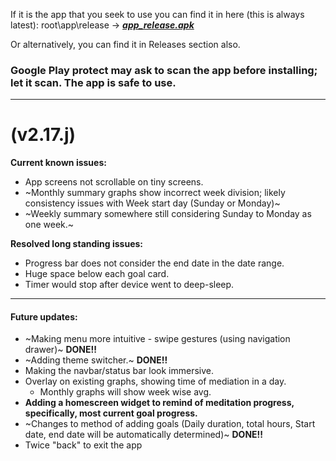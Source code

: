 If it is the app that you seek to use you can find it in here (this is always latest): root\app\release -> ***[app_release.apk](https://github.com/spewedprojects/MeditationTracker/blob/master/app/release/app-release.apk)***

Or alternatively, you can find it in Releases section also.

### Google Play protect may ask to scan the app before installing; let it scan. **The app is safe to use.**

***

# (v2.17.j)
**Current known issues:**
- App screens not scrollable on tiny screens.
- ~Monthly summary graphs show incorrect week division; likely consistency issues with Week start day (Sunday or Monday)~
- ~Weekly summary somewhere still considering Sunday to Monday as one week.~


__Resolved long standing issues:__
- Progress bar does not consider the end date in the date range.
- Huge space below each goal card.
- Timer would stop after device went to deep-sleep.

***
#### **Future updates:**
- ~Making menu more intuitive - swipe gestures (using navigation drawer)~ __DONE!!__
- ~Adding theme switcher.~ __DONE!!__
- Making the navbar/status bar look immersive.
- Overlay on existing graphs, showing time of mediation in a day.
  - Monthly graphs will show week wise avg.
- **Adding a homescreen widget to remind of meditation progress, specifically, most current goal progress.**
- ~Changes to method of adding goals (Daily duration, total hours, Start date, end date will be automatically determined)~ __DONE!!__
- Twice "back" to exit the app